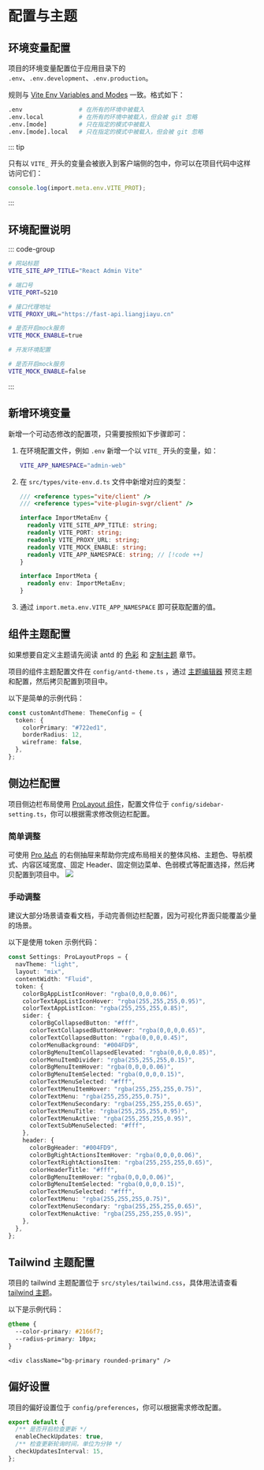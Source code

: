 # 配置与主题

## 环境变量配置

项目的环境变量配置位于应用目录下的 `.env`、`.env.development`、`.env.production`。

规则与 [Vite Env Variables and Modes](https://vitejs.dev/guide/env-and-mode.html) 一致。格式如下：

```bash
.env                # 在所有的环境中被载入
.env.local          # 在所有的环境中被载入，但会被 git 忽略
.env.[mode]         # 只在指定的模式中被载入
.env.[mode].local   # 只在指定的模式中被载入，但会被 git 忽略
```

::: tip

只有以 `VITE_` 开头的变量会被嵌入到客户端侧的包中，你可以在项目代码中这样访问它们：

```ts
console.log(import.meta.env.VITE_PROT);
```

:::

## 环境配置说明

::: code-group

```bash [.env]
# 网站标题
VITE_SITE_APP_TITLE="React Admin Vite"

# 端口号
VITE_PORT=5210

# 接口代理地址
VITE_PROXY_URL="https://fast-api.liangjiayu.cn"

# 是否开启mock服务
VITE_MOCK_ENABLE=true
```

```bash [.env.development]
# 开发环境配置
```

```bash [.env.production]
# 是否开启mock服务
VITE_MOCK_ENABLE=false
```

:::

## 新增环境变量

新增一个可动态修改的配置项，只需要按照如下步骤即可：

1. 在环境配置文件，例如 `.env` 新增一个以 `VITE_` 开头的变量，如：
   ```bash
   VITE_APP_NAMESPACE="admin-web"
   ```
2. 在 `src/types/vite-env.d.ts` 文件中新增对应的类型：

   ```ts
   /// <reference types="vite/client" />
   /// <reference types="vite-plugin-svgr/client" />

   interface ImportMetaEnv {
     readonly VITE_SITE_APP_TITLE: string;
     readonly VITE_PORT: string;
     readonly VITE_PROXY_URL: string;
     readonly VITE_MOCK_ENABLE: string;
     readonly VITE_APP_NAMESPACE: string; // [!code ++]
   }

   interface ImportMeta {
     readonly env: ImportMetaEnv;
   }
   ```

3. 通过 `import.meta.env.VITE_APP_NAMESPACE` 即可获取配置的值。

## 组件主题配置

如果想要自定义主题请先阅读 antd 的 [色彩](https://ant.design/docs/spec/colors-cn) 和 [定制主题](https://ant.design/docs/react/customize-theme-cn) 章节。

项目的组件主题配置文件在 `config/antd-theme.ts` ，通过 [主题编辑器](https://ant.design/theme-editor-cn) 预览主题和配置，然后拷贝配置到项目中。

以下是简单的示例代码：

```ts
const customAntdTheme: ThemeConfig = {
  token: {
    colorPrimary: "#722ed1",
    borderRadius: 12,
    wireframe: false,
  },
};
```

## 侧边栏配置

项目侧边栏布局使用 [ProLayout 组件](https://procomponents.ant.design/components/layout)，配置文件位于 `config/sidebar-setting.ts`，你可以根据需求修改侧边栏配置。

### 简单调整

可使用 [Pro 站点](https://preview.pro.ant.design) 的右侧抽屉来帮助你完成布局相关的整体风格、主题色、导航模式、内容区域宽度、固定 Header、固定侧边菜单、色弱模式等配置选择，然后拷贝配置到项目中。
![](https://gw.alipayobjects.com/mdn/rms_30ab81/afts/img/A*NhA4To_Ccn8AAAAAAAAAAABkARQnAQ)

### 手动调整

建议大部分场景请查看文档，手动完善侧边栏配置，因为可视化界面只能覆盖少量的场景。

以下是使用 token 示例代码：

```ts
const Settings: ProLayoutProps = {
  navTheme: "light",
  layout: "mix",
  contentWidth: "Fluid",
  token: {
    colorBgAppListIconHover: "rgba(0,0,0,0.06)",
    colorTextAppListIconHover: "rgba(255,255,255,0.95)",
    colorTextAppListIcon: "rgba(255,255,255,0.85)",
    sider: {
      colorBgCollapsedButton: "#fff",
      colorTextCollapsedButtonHover: "rgba(0,0,0,0.65)",
      colorTextCollapsedButton: "rgba(0,0,0,0.45)",
      colorMenuBackground: "#004FD9",
      colorBgMenuItemCollapsedElevated: "rgba(0,0,0,0.85)",
      colorMenuItemDivider: "rgba(255,255,255,0.15)",
      colorBgMenuItemHover: "rgba(0,0,0,0.06)",
      colorBgMenuItemSelected: "rgba(0,0,0,0.15)",
      colorTextMenuSelected: "#fff",
      colorTextMenuItemHover: "rgba(255,255,255,0.75)",
      colorTextMenu: "rgba(255,255,255,0.75)",
      colorTextMenuSecondary: "rgba(255,255,255,0.65)",
      colorTextMenuTitle: "rgba(255,255,255,0.95)",
      colorTextMenuActive: "rgba(255,255,255,0.95)",
      colorTextSubMenuSelected: "#fff",
    },
    header: {
      colorBgHeader: "#004FD9",
      colorBgRightActionsItemHover: "rgba(0,0,0,0.06)",
      colorTextRightActionsItem: "rgba(255,255,255,0.65)",
      colorHeaderTitle: "#fff",
      colorBgMenuItemHover: "rgba(0,0,0,0.06)",
      colorBgMenuItemSelected: "rgba(0,0,0,0.15)",
      colorTextMenuSelected: "#fff",
      colorTextMenu: "rgba(255,255,255,0.75)",
      colorTextMenuSecondary: "rgba(255,255,255,0.65)",
      colorTextMenuActive: "rgba(255,255,255,0.95)",
    },
  },
};
```

## Tailwind 主题配置

项目的 tailwind 主题配置位于 `src/styles/tailwind.css`，具体用法请查看 [tailwind 主题](https://tailwindcss.com/docs/theme)。

以下是示例代码：

```css
@theme {
  --color-primary: #2166f7;
  --radius-primary: 10px;
}
```

```tsx
<div className="bg-primary rounded-primary" />
```

## 偏好设置

项目的偏好设置位于 `config/preferences`，你可以根据需求修改配置。

```ts
export default {
  /** 是否开启检查更新 */
  enableCheckUpdates: true,
  /** 检查更新轮询时间，单位为分钟 */
  checkUpdatesInterval: 15,
};
```

